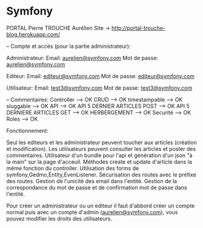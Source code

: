 # Symfony
PORTAL Pierre
TROUCHE Aurélien
Site -> http://portal-trouche-blog.herokuapp.com/

– Compte et accès (pour la partie administrateur):

Administrateur:
Email: aurelien@symfony.com
Mot de passe: aurelien@symfony.com

Editeur:
Email: editeur@symfony.com
Mot de passe: editeur@symfony.com

Utilisateur:
Email: test3@symfony.com
Mot de passe: test3@symfony.com

– Commentaires:
  Controller --> OK
  CRUD --> OK
  timestampable --> OK
  sluggable --> OK
  API --> OK
  API 5 DERNIER ARTICLES POST --> OK
  API 5 DERNIERE ARTICLES GET --> OK
  HERBERGEMENT --> OK
  Securité --> OK
  Roles --> OK

Fonctionnement:

Seul les editeurs et les administrateur peuvent toucher aux articles (création et modification).
Les utilisateurs peuvent consulter les articles et poster des commentaires.
Utilisateur d'un bundle pour l'api et génération d'un json "à la main" sur la page d'acceuil.
Méthodes create et update d'article dans la même fonction du controller.
Utilisation des forms de symfony,Gedmo,Entity,EvenListener.
Sécurisation des routes avec le prefixe des routes.
Gestion de l'unicité des email dans l'entité.
Gestion de la correspondance du mot de passe et de confirmation mot de passe dans l'entité.

Pour créer un administrateur ou un editeur il faut d'abbord créer un compte normal puis avec un compte d'admin (aurelien@symfony.com), vous pouvez modifier les droits des utilisateurs.

